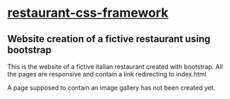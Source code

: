 # [restaurant-css-framework](https://goldbergelodie.github.io/restaurant-css-framework/)
## Website creation of a fictive restaurant using bootstrap


This is the website of a fictive italian restaurant created with bootstrap.
All the pages are responsive and contain a link redirecting to index.html

A page supposed to contain an image gallery has not been created yet.

